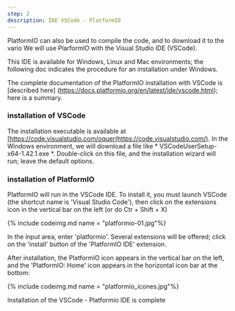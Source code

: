 ```yaml
---
step: 2
description: IDE VSCode - PlatformIO
---
```


PlatformIO can also be used to compile the code, and to download it to the vario
We will use PlarformIO with the Visual Studio IDE (VSCode).

This IDE is available for Windows, Linux and Mac environments; the following doc indicates the procedure for an installation under Windows.

The complete documentation of the PlatformIO installation with VSCode is [described here] (https://docs.platformio.org/en/latest/ide/vscode.html); here is a summary.

### installation of VSCode

The installation executable is available at [https://code.visualstudio.com/oquer(https://code.visualstudio.com/).
In the Windows environment, we will download a file like * VSCodeUserSetup-x64-1.42.1.exe *.
Double-click on this file, and the installation wizard will run; leave the default options.

### installation of PlatformIO

PlatformIO will run in the VSCode IDE. To install it, you must launch VSCode (the shortcut name is 'Visual Studio Code'), then click on the extensions icon in the vertical bar on the left (or do Ctr + Shift + X)

{% include codeimg.md name = "platformio-01.jpg"%}

In the input area, enter 'platformio'. Several extensions will be offered; click on the 'install' button of the 'PlatformIO IDE' extension.

After installation, the PlatformIO icon appears in the vertical bar on the left, and the 'PlatformIO: Home' icon appears in the horizontal icon bar at the bottom:

{% include codeimg.md name = "platformio_icones.jpg"%}

Installation of the VSCode - Platformio IDE is complete
